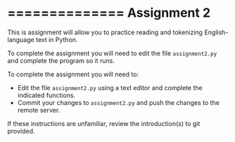 ==============
 Assignment 2
==============

This is assignment will allow you to practice reading and tokenizing
English-language text in Python. 

To complete the assignment you will need to edit the file
``assignment2.py`` and complete the program so it runs.

To complete the assignment you will need to:

- Edit the file ``assignment2.py`` using a text editor and complete the
  indicated functions.
- Commit your changes to ``assignment2.py`` and push the changes to the
  remote server.

If these instructions are unfamiliar, review the introduction(s) to git
provided.
